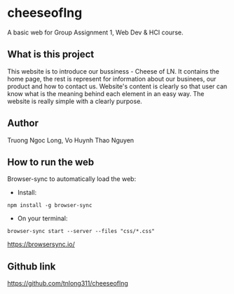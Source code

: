 # cheeseoflng
A basic web for Group Assignment 1, Web Dev &amp; HCI course. 

## What is this project

This website is to introduce our bussiness - Cheese of LN. It contains the home page, the rest is represent for information about our businees, our product and how to contact us. Website's content is clearly so that user can know what is the meaning behind each element in an easy way. The website is really simple with a clearly purpose.

## Author
Truong Ngoc Long, Vo Huynh Thao Nguyen

## How to run the web
Browser-sync to automatically load the web:
- Install:
```
npm install -g browser-sync
```
- On your terminal:
```
browser-sync start --server --files "css/*.css"
```
https://browsersync.io/

## Github link
https://github.com/tnlong311/cheeseoflng
